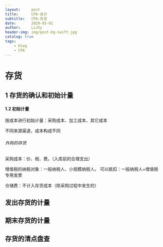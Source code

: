 ```yaml
---
layout:     post
title:      CPA-会计
subtitle:   CPA-存货
date:       2020-05-01
author:     Lizhy
header-img: img/post-bg-swift.jpg
catalog: true
tags:
    - blog
    - CPA
---
```


# 存货

## 1 存货的确认和初始计量

#### 1.2 初始计量

按成本进行初始计量：采购成本、加工成本、其它成本

不同来源渠道，成本构成不同

###### 外购的存货

采购成本：价、税、费。（入库前的合理支出）


增值税的纳税对象：一般纳税人、小规模纳税人。 
可以抵扣：一般纳税人+增值税专用发票

仓储费：不计入存货成本（除采购过程中发生的）

## 发出存货的计量

## 期末存货的计量

## 存货的清点盘查
